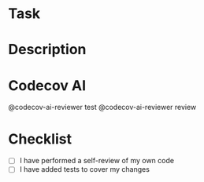 # Task

# Description

<!--- START AUTOGENERATED NOTES --->

<!--- END AUTOGENERATED NOTES --->

# Codecov AI

@codecov-ai-reviewer test
@codecov-ai-reviewer review

# Checklist

- [ ] I have performed a self-review of my own code
- [ ] I have added tests to cover my changes
